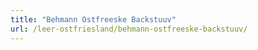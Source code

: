 ```yaml
---
title: "Behmann Ostfreeske Backstuuv"
url: /leer-ostfriesland/behmann-ostfreeske-backstuuv/
---
```

